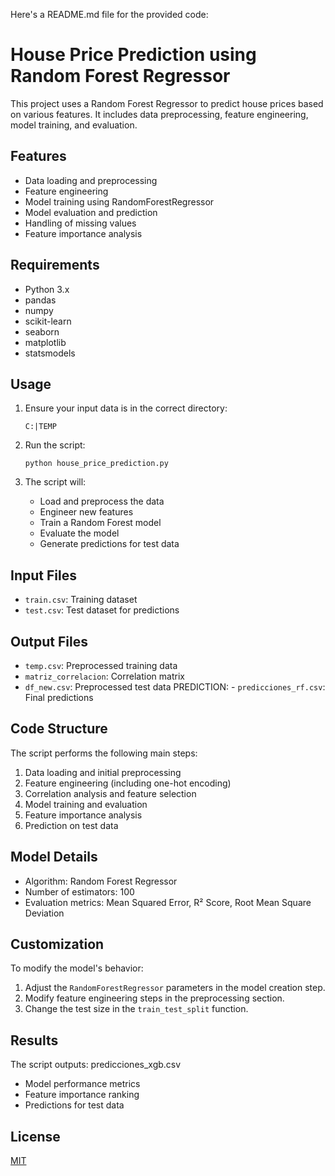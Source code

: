 Here's a README.md file for the provided code:

# House Price Prediction using Random Forest Regressor

This project uses a Random Forest Regressor to predict house prices based on various features. It includes data preprocessing, feature engineering, model training, and evaluation.

## Features

- Data loading and preprocessing
- Feature engineering
- Model training using RandomForestRegressor
- Model evaluation and prediction
- Handling of missing values
- Feature importance analysis

## Requirements

- Python 3.x
- pandas
- numpy
- scikit-learn
- seaborn
- matplotlib
- statsmodels

## Usage

1. Ensure your input data is in the correct directory:
   ```
   C:|TEMP

   ```

2. Run the script:
   ```
   python house_price_prediction.py
   ```

3. The script will:
   - Load and preprocess the data
   - Engineer new features
   - Train a Random Forest model
   - Evaluate the model
   - Generate predictions for test data



## Input Files

- `train.csv`: Training dataset
- `test.csv`: Test dataset for predictions

## Output Files

- `temp.csv`: Preprocessed training data
- `matriz_correlacion`: Correlation matrix
- `df_new.csv`: Preprocessed test data
PREDICTION: - `predicciones_rf.csv`: Final predictions

## Code Structure

The script performs the following main steps:
1. Data loading and initial preprocessing
2. Feature engineering (including one-hot encoding)
3. Correlation analysis and feature selection
4. Model training and evaluation
5. Feature importance analysis
6. Prediction on test data

## Model Details

- Algorithm: Random Forest Regressor
- Number of estimators: 100
- Evaluation metrics: Mean Squared Error, R² Score, Root Mean Square Deviation

## Customization

To modify the model's behavior:
1. Adjust the `RandomForestRegressor` parameters in the model creation step.
2. Modify feature engineering steps in the preprocessing section.
3. Change the test size in the `train_test_split` function.

## Results

The script outputs: predicciones_xgb.csv
- Model performance metrics
- Feature importance ranking
- Predictions for test data


## License

[MIT](https://choosealicense.com/licenses/mit/)


